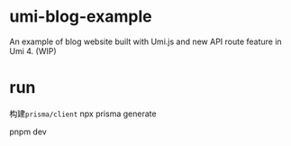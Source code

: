 # umi-blog-example

An example of blog website built with Umi.js and new API route feature in Umi 4. (WIP)

# run

构建`prisma/client`
npx prisma generate

pnpm dev

